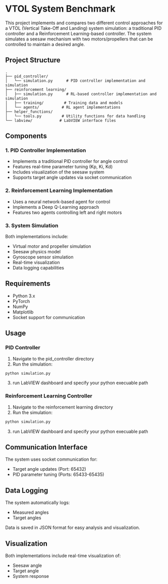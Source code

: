 # VTOL System Benchmark

This project implements and compares two different control approaches for a VTOL (Vertical Take-Off and Landing) system simulation: a traditional PID controller and a Reinforcement Learning-based controller. The system simulates a seesaw mechanism with two motors/propellers that can be controlled to maintain a desired angle.

## Project Structure

```
.
├── pid_controller/
│   └── simulation.py      # PID controller implementation and simulation
├── reinforcement learning/
│   ├── simulation.py      # RL-based controller implementation and simulation
│   ├── training/         # Training data and models
│   └── agents/          # RL agent implementations
├── helper_functions/
│   └── tools.py         # Utility functions for data handling
└── labview/            # LabVIEW interface files
```

## Components

### 1. PID Controller Implementation
- Implements a traditional PID controller for angle control
- Features real-time parameter tuning (Kp, Ki, Kd)
- Includes visualization of the seesaw system
- Supports target angle updates via socket communication

### 2. Reinforcement Learning Implementation
- Uses a neural network-based agent for control
- Implements a Deep Q-Learning approach
- Features two agents controlling left and right motors

### 3. System Simulation
Both implementations include:
- Virtual motor and propeller simulation
- Seesaw physics model
- Gyroscope sensor simulation
- Real-time visualization
- Data logging capabilities

## Requirements

- Python 3.x
- PyTorch
- NumPy
- Matplotlib
- Socket support for communication

## Usage

### PID Controller
1. Navigate to the pid_controller directory
2. Run the simulation:
```bash
python simulation.py
```
3. run LabVIEW dashboard and specify your python execuable path

### Reinforcement Learning Controller
1. Navigate to the reinforcement learning directory
2. Run the simulation:
```bash
python simulation.py
```
3. run LabVIEW dashboard and specify your python execuable path

## Communication Interface

The system uses socket communication for:
- Target angle updates (Port: 65432)
- PID parameter tuning (Ports: 65433-65435)

## Data Logging

The system automatically logs:
- Measured angles
- Target angles

Data is saved in JSON format for easy analysis and visualization.

## Visualization

Both implementations include real-time visualization of:
- Seesaw angle
- Target angle
- System response